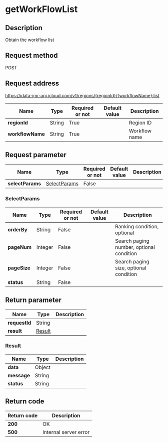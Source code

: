 # getWorkFlowList


## Description
Obtain the workflow list

## Request method
POST

## Request address
https://idata-jmr-api.jcloud.com/v1/regions/{regionId}/{workflowName}:list

|Name|Type|Required or not|Default value|Description|
|---|---|---|---|---|
|**regionId**|String|True||Region ID|
|**workflowName**|String|True||Workflow name|

## Request parameter
|Name|Type|Required or not|Default value|Description|
|---|---|---|---|---|
|**selectParams**|[SelectParams](##SelectParams)|False|||

### <a name="SelectParams">SelectParams</a>
|Name|Type|Required or not|Default value|Description|
|---|---|---|---|---|
|**orderBy**|String|False||Ranking condition, optional|
|**pageNum**|Integer|False||Search paging number, optional condition|
|**pageSize**|Integer|False||Search paging size, optional condition|
|**status**|String|False|||

## Return parameter
|Name|Type|Description|
|---|---|---|
|**requestId**|String||
|**result**|[Result](##Result)||


### <a name="Result">Result</a>
|Name|Type|Description|
|---|---|---|
|**data**|Object||
|**message**|String||
|**status**|String||

## Return code
|Return code|Description|
|---|---|
|**200**|OK|
|**500**|Internal server error|

